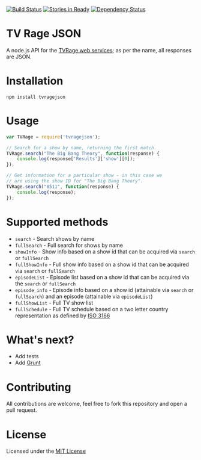 [![Build Status](https://travis-ci.org/AnSavvides/tvrage-json.png)](https://travis-ci.org/AnSavvides/tvrage-json)
[![Stories in Ready](https://badge.waffle.io/AnSavvides/tvrage-json.png)](http://waffle.io/AnSavvides/tvrage-json)
[![Dependency Status](https://david-dm.org/AnSavvides/tvrage-json.png)](https://david-dm.org/AnSavvides/tvrage-json)

# TV Rage JSON

A node.js API for the [TVRage web services](http://services.tvrage.com/info.php?page=main); as per the name, all responses are JSON.

# Installation

`npm install tvragejson`

# Usage

```js
var TVRage = require('tvragejson');

// Search for a show by name, returning the first match.
TVRage.search("The Big Bang Theory", function(response) {
    console.log(response['Results']['show'][0]);
});

// Get information for a particular show - in this case we
// are using the show ID for "The Big Bang Theory".
TVRage.search("8511", function(response) {
    console.log(response);
});

```

# Supported methods
* `search` - Search shows by name
* `fullSearch` - Full search for shows by name
* `showInfo` - Show info based on a show id that can be acquired via `search` or `fullSearch`
* `fullShowInfo` - Full show info based on a show id that can be acquired via `search` or `fullSearch`
* `episodeList` - Episode list based on a show id that can be acquired via the `search` or `fullSearch`
* `episode_info` - Episode info based on a show id (attainable via `search` or `fullSearch`) and an episode (attainable via `episodeList`)
* `fullShowList` - Full TV show list
* `fullSchedule` - Full TV schedule based on a two letter country representation as defined by [ISO 3166](http://www.iso.org/iso/country_codes)

# What's next?
* Add tests
* Add [Grunt](https://github.com/gruntjs/grunt)

# Contributing
All contributions are welcome, feel free to fork this repository and open a pull request.

# License
Licensed under the [MIT License](http://opensource.org/licenses/MIT)